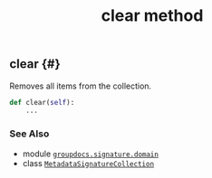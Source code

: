 ﻿---
title: clear method
second_title: GroupDocs.Signature for Python via .NET API References
description: 
type: docs
url: /python-net/groupdocs.signature.domain/metadatasignaturecollection/clear/
is_root: false
weight: 40
---

## clear {#}

Removes all items from the collection.



```python
def clear(self):
    ...
```





### See Also
* module [`groupdocs.signature.domain`](../../)
* class [`MetadataSignatureCollection`](/signature/python-net/groupdocs.signature.domain/metadatasignaturecollection)

